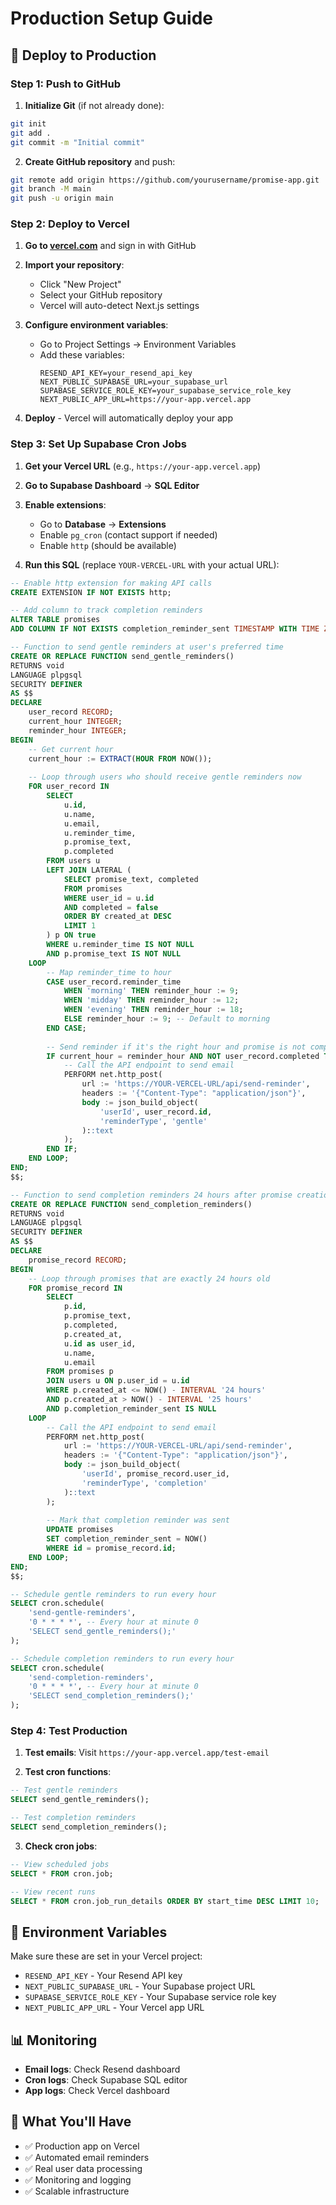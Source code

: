 # Production Setup Guide

## 🚀 **Deploy to Production**

### **Step 1: Push to GitHub**

1. **Initialize Git** (if not already done):
```bash
git init
git add .
git commit -m "Initial commit"
```

2. **Create GitHub repository** and push:
```bash
git remote add origin https://github.com/yourusername/promise-app.git
git branch -M main
git push -u origin main
```

### **Step 2: Deploy to Vercel**

1. **Go to [vercel.com](https://vercel.com)** and sign in with GitHub

2. **Import your repository**:
   - Click "New Project"
   - Select your GitHub repository
   - Vercel will auto-detect Next.js settings

3. **Configure environment variables**:
   - Go to Project Settings → Environment Variables
   - Add these variables:
     ```
     RESEND_API_KEY=your_resend_api_key
     NEXT_PUBLIC_SUPABASE_URL=your_supabase_url
     SUPABASE_SERVICE_ROLE_KEY=your_supabase_service_role_key
     NEXT_PUBLIC_APP_URL=https://your-app.vercel.app
     ```

4. **Deploy** - Vercel will automatically deploy your app

### **Step 3: Set Up Supabase Cron Jobs**

1. **Get your Vercel URL** (e.g., `https://your-app.vercel.app`)

2. **Go to Supabase Dashboard** → **SQL Editor**

3. **Enable extensions**:
   - Go to **Database** → **Extensions**
   - Enable `pg_cron` (contact support if needed)
   - Enable `http` (should be available)

4. **Run this SQL** (replace `YOUR-VERCEL-URL` with your actual URL):

```sql
-- Enable http extension for making API calls
CREATE EXTENSION IF NOT EXISTS http;

-- Add column to track completion reminders
ALTER TABLE promises 
ADD COLUMN IF NOT EXISTS completion_reminder_sent TIMESTAMP WITH TIME ZONE;

-- Function to send gentle reminders at user's preferred time
CREATE OR REPLACE FUNCTION send_gentle_reminders()
RETURNS void
LANGUAGE plpgsql
SECURITY DEFINER
AS $$
DECLARE
    user_record RECORD;
    current_hour INTEGER;
    reminder_hour INTEGER;
BEGIN
    -- Get current hour
    current_hour := EXTRACT(HOUR FROM NOW());
    
    -- Loop through users who should receive gentle reminders now
    FOR user_record IN 
        SELECT 
            u.id,
            u.name,
            u.email,
            u.reminder_time,
            p.promise_text,
            p.completed
        FROM users u
        LEFT JOIN LATERAL (
            SELECT promise_text, completed
            FROM promises 
            WHERE user_id = u.id 
            AND completed = false
            ORDER BY created_at DESC 
            LIMIT 1
        ) p ON true
        WHERE u.reminder_time IS NOT NULL
        AND p.promise_text IS NOT NULL
    LOOP
        -- Map reminder_time to hour
        CASE user_record.reminder_time
            WHEN 'morning' THEN reminder_hour := 9;
            WHEN 'midday' THEN reminder_hour := 12;
            WHEN 'evening' THEN reminder_hour := 18;
            ELSE reminder_hour := 9; -- Default to morning
        END CASE;
        
        -- Send reminder if it's the right hour and promise is not completed
        IF current_hour = reminder_hour AND NOT user_record.completed THEN
            -- Call the API endpoint to send email
            PERFORM net.http_post(
                url := 'https://YOUR-VERCEL-URL/api/send-reminder',
                headers := '{"Content-Type": "application/json"}',
                body := json_build_object(
                    'userId', user_record.id,
                    'reminderType', 'gentle'
                )::text
            );
        END IF;
    END LOOP;
END;
$$;

-- Function to send completion reminders 24 hours after promise creation
CREATE OR REPLACE FUNCTION send_completion_reminders()
RETURNS void
LANGUAGE plpgsql
SECURITY DEFINER
AS $$
DECLARE
    promise_record RECORD;
BEGIN
    -- Loop through promises that are exactly 24 hours old
    FOR promise_record IN 
        SELECT 
            p.id,
            p.promise_text,
            p.completed,
            p.created_at,
            u.id as user_id,
            u.name,
            u.email
        FROM promises p
        JOIN users u ON p.user_id = u.id
        WHERE p.created_at <= NOW() - INTERVAL '24 hours'
        AND p.created_at > NOW() - INTERVAL '25 hours'
        AND p.completion_reminder_sent IS NULL
    LOOP
        -- Call the API endpoint to send email
        PERFORM net.http_post(
            url := 'https://YOUR-VERCEL-URL/api/send-reminder',
            headers := '{"Content-Type": "application/json"}',
            body := json_build_object(
                'userId', promise_record.user_id,
                'reminderType', 'completion'
            )::text
        );
        
        -- Mark that completion reminder was sent
        UPDATE promises 
        SET completion_reminder_sent = NOW()
        WHERE id = promise_record.id;
    END LOOP;
END;
$$;

-- Schedule gentle reminders to run every hour
SELECT cron.schedule(
    'send-gentle-reminders',
    '0 * * * *', -- Every hour at minute 0
    'SELECT send_gentle_reminders();'
);

-- Schedule completion reminders to run every hour
SELECT cron.schedule(
    'send-completion-reminders',
    '0 * * * *', -- Every hour at minute 0
    'SELECT send_completion_reminders();'
);
```

### **Step 4: Test Production**

1. **Test emails**: Visit `https://your-app.vercel.app/test-email`

2. **Test cron functions**:
```sql
-- Test gentle reminders
SELECT send_gentle_reminders();

-- Test completion reminders
SELECT send_completion_reminders();
```

3. **Check cron jobs**:
```sql
-- View scheduled jobs
SELECT * FROM cron.job;

-- View recent runs
SELECT * FROM cron.job_run_details ORDER BY start_time DESC LIMIT 10;
```

## 🔧 **Environment Variables**

Make sure these are set in your Vercel project:

- `RESEND_API_KEY` - Your Resend API key
- `NEXT_PUBLIC_SUPABASE_URL` - Your Supabase project URL
- `SUPABASE_SERVICE_ROLE_KEY` - Your Supabase service role key
- `NEXT_PUBLIC_APP_URL` - Your Vercel app URL

## 📊 **Monitoring**

- **Email logs**: Check Resend dashboard
- **Cron logs**: Check Supabase SQL editor
- **App logs**: Check Vercel dashboard

## 🎯 **What You'll Have**

- ✅ Production app on Vercel
- ✅ Automated email reminders
- ✅ Real user data processing
- ✅ Monitoring and logging
- ✅ Scalable infrastructure 